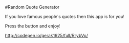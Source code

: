 #Random Quote Generator

If you love famous people's quotes then this app is for you!

Press the button and enjoy!

http://codepen.io/gerak1925/full/RrybVo/